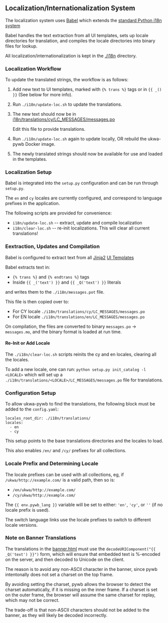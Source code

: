 ## Localization/Internationalization System

The localization system uses [Babel](http://babel.pocoo.org/en/latest/) which extends the [standard Python i18n system](https://docs.python.org/3/library/gettext.html)

Babel handles the text extraction from all UI templates, sets up locale directories for translation, and compiles the locale
directories into binary files for lookup.

All localization/internationalization is kept in the [./i18n](https://github.com/ukwa/ukwa-pywb/tree/docs/i18n) directory.

### Localization Workflow

To update the translated strings, the workflow is as follows:

1) Add new text to UI templates, marked with `{% trans %}` tags or in `{{ _() }}` (See below for more info).

2) Run `./i18n/update-loc.sh` to update the translations.

3) The new text should now be in [i18n/translations/cy/LC_MESSAGES/messages.po](https://github.com/ukwa/ukwa-pywb/blob/docs/i18n/translations/cy/LC_MESSAGES/messages.po)
   
   Edit this file to provide translations.
   
4) Run `./i18n/update-loc.sh` again to update locally, OR rebuild the ukwa-pywb Docker image.

5) The newly translated strings should now be available for use and loaded in the templates.


### Localization Setup

Babel is integrated into the `setup.py` configuration and can be run through `setup.py`.

The `en` and `cy` locales are currently configured, and correspond to language prefixes in the application.

The following scripts are provided for convenience:

- `i18n/update-loc.sh` -- extract, update and compile localization
- `i18n/clear-loc.sh` -- re-init localizations. This will clear all current translations!


### Eextraction, Updates and Compilation

Babel is configured to extract text from all [Jinja2](http://jinja.pocoo.org/) [UI Templates](ui.md#ui-templates)

Babel extracts text in:
 - `{% trans %}` and `{% endtrans %}` tags
 - Inside `{{ _('text') }}` and `{{ _Q('text') }}` literals
 
 and writes them to the `./i18n/messages.pot` file.
 
This file is then copied over to:
 - For CY locale `./i18n/translations/cy/LC_MESSAGES/messages.po`
 - For EN locale `./i18n/translations/en/LC_MESSAGES/messages.po`
 
On compilation, the files are converted to binary `messages.po` -> `messages.mo`, and the binary format
is loaded at run time.
 
#### Re-Init or Add Locale
 
The `./i18n/clear-loc.sh` scripts reinits the cy and en locales, clearing all the locales.

To add a new locale, one can run: `python setup.py init_catalog -l <LOCALE>` which will set up a 
`./i18n/translations/<LOCALE>/LC_MESSAGES/messages.po` file for translations.
 
### Configuration Setup
 
To allow ukwa-pywb to find the translations, the following block must be added to the `config.yaml`:
 
```
locales_root_dir: ./i18n/translations/
locales:
  - en
  - cy
```

This setup points to the base translations directories and the locales to load.

This also enables `/en/` and `/cy/` prefixes for all collections.

### Locale Prefix and Determining Locale

The locale prefixes can be used with all collections, eg, if `/ukwa/http://example.com/` is a valid path, then so is:
- `/en/ukwa/http://example.com/`
- `/cy/ukwa/http://example.com/`

The `{{ env.pywb_lang }}` variable will be set to either: `'en'`, `'cy'`, or `''` (if no locale prefix is used).

The switch language links use the locale prefixes to switch to different locale versions.


### Note on Banner Translations

The translations in the [banner.html](https://github.com/ukwa/ukwa-pywb/blob/docs/templates/banner.html) must use the 
`decodeURIComponent("{{ _Q('text') }}")` form, which will ensure that embedded text is %-encoded on the server, and then decoded to Unicode on the client.

The reason is to avoid any non-ASCII character in the banner, since pywb intentonally does not set a charset on the top frame.

By avoiding setting the charset, pywb allows the browser to detect the charset automatically, if it is missing on the inner frame.
If a charset is set on the outer frame, the browser will assume the same charset for replay, which may not be correct.

The trade-off is that non-ASCII characters should not be added to the banner, as they will likely be decoded incorrectly.


 
 
